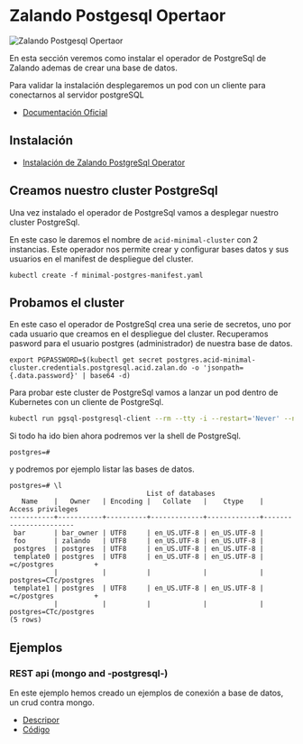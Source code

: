 # Zalando Postgesql Opertaor 

![Zalando Postgesql Opertaor](https://raw.githubusercontent.com/zalando/postgres-operator/master/docs/diagrams/logo.png)

En esta sección veremos como instalar el operador de PostgreSql de Zalando ademas de crear una base de datos.

Para validar la instalación desplegaremos un pod con un cliente para conectarnos al servidor postgreSQL

- [Documentación Oficial](https://postgres-operator.readthedocs.io/)

## Instalación 
- [Instalación de Zalando PostgreSql Operator](install.md)


## Creamos nuestro cluster PostgreSql

Una vez instalado el operador de PostgreSql vamos a desplegar nuestro cluster PostgreSql. 

En este caso le daremos el nombre de `acid-minimal-cluster` con 2 instancias.
Este operador nos permite crear y configurar bases datos y sus usuarios en el manifest de despliegue del cluster.

```shell
kubectl create -f minimal-postgres-manifest.yaml
```
## Probamos el cluster

En este caso el operador de PostgreSql crea una serie de secretos, uno por cada usuario que creamos en el despliegue del cluster.  Recuperamos pasword para el usuario postgres (administrador) de nuestra base de datos.

```shell
export PGPASSWORD=$(kubectl get secret postgres.acid-minimal-cluster.credentials.postgresql.acid.zalan.do -o 'jsonpath={.data.password}' | base64 -d)
```

Para probar este cluster de PostgreSql vamos a lanzar un pod dentro de Kubernetes con 
un cliente de PostgreSql.

```bash
kubectl run pgsql-postgresql-client --rm --tty -i --restart='Never' --namespace default --image docker.io/bitnami/postgresql:11.7.0-debian-10-r9 --env="PGPASSWORD=$PGPASSWORD" --command -- psql --host acid-minimal-cluster -U postgres
```
Si todo ha ido bien ahora podremos ver la shell de PostgreSql.

```shell
postgres=#
```

y podremos por ejemplo listar las bases de datos. 

```shell
postgres=# \l
                                  List of databases
   Name    |   Owner   | Encoding |   Collate   |    Ctype    |   Access privileges
-----------+-----------+----------+-------------+-------------+-----------------------
 bar       | bar_owner | UTF8     | en_US.UTF-8 | en_US.UTF-8 |
 foo       | zalando   | UTF8     | en_US.UTF-8 | en_US.UTF-8 |
 postgres  | postgres  | UTF8     | en_US.UTF-8 | en_US.UTF-8 |
 template0 | postgres  | UTF8     | en_US.UTF-8 | en_US.UTF-8 | =c/postgres          +
           |           |          |             |             | postgres=CTc/postgres
 template1 | postgres  | UTF8     | en_US.UTF-8 | en_US.UTF-8 | =c/postgres          +
           |           |          |             |             | postgres=CTc/postgres
(5 rows)
```
## Ejemplos

### REST api (mongo and -postgresql-)
En este ejemplo hemos creado un ejemplos de conexión a base de datos, un crud contra mongo.


- [Descripor](/Examples/openfaas/crud-mong.yml)
- [Código](/Examples/openfaas/crud-mong)